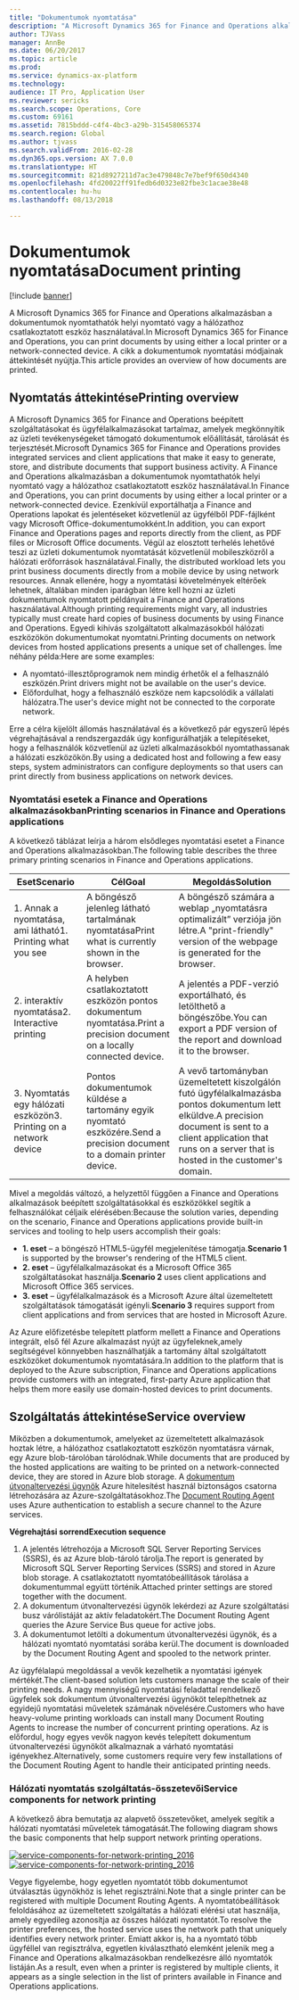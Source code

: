 ```yaml
---
title: "Dokumentumok nyomtatása"
description: "A Microsoft Dynamics 365 for Finance and Operations alkalmazásban a dokumentumok nyomtathatók helyi nyomtató vagy a hálózathoz csatlakoztatott eszköz használatával. A cikk a dokumentumok nyomtatási módjainak áttekintését nyújtja."
author: TJVass
manager: AnnBe
ms.date: 06/20/2017
ms.topic: article
ms.prod: 
ms.service: dynamics-ax-platform
ms.technology: 
audience: IT Pro, Application User
ms.reviewer: sericks
ms.search.scope: Operations, Core
ms.custom: 69161
ms.assetid: 7815bddd-c4f4-4bc3-a29b-315458065374
ms.search.region: Global
ms.author: tjvass
ms.search.validFrom: 2016-02-28
ms.dyn365.ops.version: AX 7.0.0
ms.translationtype: HT
ms.sourcegitcommit: 821d8927211d7ac3e479848c7e7bef9f650d4340
ms.openlocfilehash: 4fd20022ff91fedb6d0323e82fbe3c1acae38e48
ms.contentlocale: hu-hu
ms.lasthandoff: 08/13/2018

---
```


# <a name="document-printing"></a><span data-ttu-id="75bcb-104">Dokumentumok nyomtatása</span><span class="sxs-lookup"><span data-stu-id="75bcb-104">Document printing</span></span>

[!include [banner](../includes/banner.md)]

<span data-ttu-id="75bcb-105">A Microsoft Dynamics 365 for Finance and Operations alkalmazásban a dokumentumok nyomtathatók helyi nyomtató vagy a hálózathoz csatlakoztatott eszköz használatával.</span><span class="sxs-lookup"><span data-stu-id="75bcb-105">In Microsoft Dynamics 365 for Finance and Operations, you can print documents by using either a local printer or a network-connected device.</span></span> <span data-ttu-id="75bcb-106">A cikk a dokumentumok nyomtatási módjainak áttekintését nyújtja.</span><span class="sxs-lookup"><span data-stu-id="75bcb-106">This article provides an overview of how documents are printed.</span></span>

## <a name="printing-overview"></a><span data-ttu-id="75bcb-107">Nyomtatás áttekintése</span><span class="sxs-lookup"><span data-stu-id="75bcb-107">Printing overview</span></span>

<span data-ttu-id="75bcb-108">A Microsoft Dynamics 365 for Finance and Operations beépített szolgáltatásokat és ügyfélalkalmazásokat tartalmaz, amelyek megkönnyítik az üzleti tevékenységeket támogató dokumentumok előállítását, tárolását és terjesztését.</span><span class="sxs-lookup"><span data-stu-id="75bcb-108">Microsoft Dynamics 365 for Finance and Operations provides integrated services and client applications that make it easy to generate, store, and distribute documents that support business activity.</span></span> <span data-ttu-id="75bcb-109">A Finance and Operations alkalmazásban a dokumentumok nyomtathatók helyi nyomtató vagy a hálózathoz csatlakoztatott eszköz használatával.</span><span class="sxs-lookup"><span data-stu-id="75bcb-109">In Finance and Operations, you can print documents by using either a local printer or a network-connected device.</span></span> <span data-ttu-id="75bcb-110">Ezenkívül exportálhatja a Finance and Operations lapokat és jelentéseket közvetlenül az ügyfélből PDF-fájlként vagy Microsoft Office-dokumentumokként.</span><span class="sxs-lookup"><span data-stu-id="75bcb-110">In addition, you can export Finance and Operations pages and reports directly from the client, as PDF files or Microsoft Office documents.</span></span> <span data-ttu-id="75bcb-111">Végül az elosztott terhelés lehetővé teszi az üzleti dokumentumok nyomtatását közvetlenül mobileszközről a hálózati erőforrások használatával.</span><span class="sxs-lookup"><span data-stu-id="75bcb-111">Finally, the distributed workload lets you print business documents directly from a mobile device by using network resources.</span></span> <span data-ttu-id="75bcb-112">Annak ellenére, hogy a nyomtatási követelmények eltérőek lehetnek, általában minden iparágban létre kell hozni az üzleti dokumentumok nyomtatott példányait a Finance and Operations használatával.</span><span class="sxs-lookup"><span data-stu-id="75bcb-112">Although printing requirements might vary, all industries typically must create hard copies of business documents by using Finance and Operations.</span></span> <span data-ttu-id="75bcb-113">Egyedi kihívás szolgáltatott alkalmazásokból hálózati eszközökön dokumentumokat nyomtatni.</span><span class="sxs-lookup"><span data-stu-id="75bcb-113">Printing documents on network devices from hosted applications presents a unique set of challenges.</span></span> <span data-ttu-id="75bcb-114">Íme néhány példa:</span><span class="sxs-lookup"><span data-stu-id="75bcb-114">Here are some examples:</span></span>

- <span data-ttu-id="75bcb-115">A nyomtató-illesztőprogramok nem mindig érhetők el a felhasználó eszközén.</span><span class="sxs-lookup"><span data-stu-id="75bcb-115">Print drivers might not be available on the user's device.</span></span>
- <span data-ttu-id="75bcb-116">Előfordulhat, hogy a felhasználó eszköze nem kapcsolódik a vállalati hálózatra.</span><span class="sxs-lookup"><span data-stu-id="75bcb-116">The user's device might not be connected to the corporate network.</span></span>

<span data-ttu-id="75bcb-117">Erre a célra kijelölt állomás használatával és a következő pár egyszerű lépés végrehajtásával a rendszergazdák úgy konfigurálhatják a telepítéseket, hogy a felhasználók közvetlenül az üzleti alkalmazásokból nyomtathassanak a hálózati eszközökön.</span><span class="sxs-lookup"><span data-stu-id="75bcb-117">By using a dedicated host and following a few easy steps, system administrators can configure deployments so that users can print directly from business applications on network devices.</span></span>

### <a name="printing-scenarios-in-finance-and-operations-applications"></a><span data-ttu-id="75bcb-118">Nyomtatási esetek a Finance and Operations alkalmazásokban</span><span class="sxs-lookup"><span data-stu-id="75bcb-118">Printing scenarios in Finance and Operations applications</span></span>

<span data-ttu-id="75bcb-119">A következő táblázat leírja a három elsődleges nyomtatási esetet a Finance and Operations alkalmazásokban.</span><span class="sxs-lookup"><span data-stu-id="75bcb-119">The following table describes the three primary printing scenarios in Finance and Operations applications.</span></span>

| <span data-ttu-id="75bcb-120">Eset</span><span class="sxs-lookup"><span data-stu-id="75bcb-120">Scenario</span></span>                        | <span data-ttu-id="75bcb-121">Cél</span><span class="sxs-lookup"><span data-stu-id="75bcb-121">Goal</span></span>                                                      | <span data-ttu-id="75bcb-122">Megoldás</span><span class="sxs-lookup"><span data-stu-id="75bcb-122">Solution</span></span> |
|---------------------------------|-----------------------------------------------------------|----------|
| <span data-ttu-id="75bcb-123">1. Annak a nyomtatása, ami látható</span><span class="sxs-lookup"><span data-stu-id="75bcb-123">1. Printing what you see</span></span>        | <span data-ttu-id="75bcb-124">A böngésző jelenleg látható tartalmának nyomtatása</span><span class="sxs-lookup"><span data-stu-id="75bcb-124">Print what is currently shown in the browser.</span></span>             | <span data-ttu-id="75bcb-125">A böngésző számára a weblap „nyomtatásra optimalizált” verziója jön létre.</span><span class="sxs-lookup"><span data-stu-id="75bcb-125">A "print-friendly" version of the webpage is generated for the browser.</span></span> |
| <span data-ttu-id="75bcb-126">2. interaktív nyomtatása</span><span class="sxs-lookup"><span data-stu-id="75bcb-126">2. Interactive printing</span></span>         | <span data-ttu-id="75bcb-127">A helyben csatlakoztatott eszközön pontos dokumentum nyomtatása.</span><span class="sxs-lookup"><span data-stu-id="75bcb-127">Print a precision document on a locally connected device.</span></span> | <span data-ttu-id="75bcb-128">A jelentés a PDF-verzió exportálható, és letölthető a böngészőbe.</span><span class="sxs-lookup"><span data-stu-id="75bcb-128">You can export a PDF version of the report and download it to the browser.</span></span> |
| <span data-ttu-id="75bcb-129">3. Nyomtatás egy hálózati eszközön</span><span class="sxs-lookup"><span data-stu-id="75bcb-129">3. Printing on a network device</span></span> | <span data-ttu-id="75bcb-130">Pontos dokumentumok küldése a tartomány egyik nyomtató eszközére.</span><span class="sxs-lookup"><span data-stu-id="75bcb-130">Send a precision document to a domain printer device.</span></span>     | <span data-ttu-id="75bcb-131">A vevő tartományban üzemeltetett kiszolgálón futó ügyfélalkalmazásba pontos dokumentum lett elküldve.</span><span class="sxs-lookup"><span data-stu-id="75bcb-131">A precision document is sent to a client application that runs on a server that is hosted in the customer's domain.</span></span> |

<span data-ttu-id="75bcb-132">Mivel a megoldás változó, a helyzettől függően a Finance and Operations alkalmazások beépített szolgáltatásokkal és eszközökkel segítik a felhasználókat céljaik elérésében:</span><span class="sxs-lookup"><span data-stu-id="75bcb-132">Because the solution varies, depending on the scenario, Finance and Operations applications provide built-in services and tooling to help users accomplish their goals:</span></span>

- <span data-ttu-id="75bcb-133">**1. eset** – a böngésző HTML5-ügyfél megjelenítése támogatja.</span><span class="sxs-lookup"><span data-stu-id="75bcb-133">**Scenario 1** is supported by the browser's rendering of the HTML5 client.</span></span>
- <span data-ttu-id="75bcb-134">**2. eset** – ügyfélalkalmazásokat és a Microsoft Office 365 szolgáltatásokat használja.</span><span class="sxs-lookup"><span data-stu-id="75bcb-134">**Scenario 2** uses client applications and Microsoft Office 365 services.</span></span>
- <span data-ttu-id="75bcb-135">**3. eset** – ügyfélalkalmazások és a Microsoft Azure által üzemeltetett szolgáltatások támogatását igényli.</span><span class="sxs-lookup"><span data-stu-id="75bcb-135">**Scenario 3** requires support from client applications and from services that are hosted in Microsoft Azure.</span></span>

<span data-ttu-id="75bcb-136">Az Azure előfizetésbe telepített platform mellett a Finance and Operations integrált, első fél Azure alkalmazást nyújt az ügyfeleknek,amely segítségével könnyebben használhatják a tartomány által szolgáltatott eszközöket dokumentumok nyomtatására.</span><span class="sxs-lookup"><span data-stu-id="75bcb-136">In addition to the platform that is deployed to the Azure subscription, Finance and Operations applications provide customers with an integrated, first-party Azure application that helps them more easily use domain-hosted devices to print documents.</span></span>

## <a name="service-overview"></a><span data-ttu-id="75bcb-137">Szolgáltatás áttekintése</span><span class="sxs-lookup"><span data-stu-id="75bcb-137">Service overview</span></span>
<span data-ttu-id="75bcb-138">Miközben a dokumentumok, amelyeket az üzemeltetett alkalmazások hoztak létre, a hálózathoz csatlakoztatott eszközön nyomtatásra várnak, egy Azure blob-tárolóban tárolódnak.</span><span class="sxs-lookup"><span data-stu-id="75bcb-138">While documents that are produced by the hosted applications are waiting to be printed on a network-connected device, they are stored in Azure blob storage.</span></span> <span data-ttu-id="75bcb-139">A [dokumentum útvonaltervezési ügynök](install-document-routing-agent.md) Azure hitelesítést használ biztonságos csatorna létrehozására az Azure-szolgáltatásokhoz.</span><span class="sxs-lookup"><span data-stu-id="75bcb-139">The [Document Routing Agent](install-document-routing-agent.md) uses Azure authentication to establish a secure channel to the Azure services.</span></span>

<span data-ttu-id="75bcb-140">**Végrehajtási sorrend**</span><span class="sxs-lookup"><span data-stu-id="75bcb-140">**Execution sequence**</span></span>

1. <span data-ttu-id="75bcb-141">A jelentés létrehozója a Microsoft SQL Server Reporting Services (SSRS), és az Azure blob-tároló tárolja.</span><span class="sxs-lookup"><span data-stu-id="75bcb-141">The report is generated by Microsoft SQL Server Reporting Services (SSRS) and stored in Azure blob storage.</span></span> <span data-ttu-id="75bcb-142">A csatlakoztatott nyomtatóbeállítások tárolása a dokumentummal együtt történik.</span><span class="sxs-lookup"><span data-stu-id="75bcb-142">Attached printer settings are stored together with the document.</span></span>
2. <span data-ttu-id="75bcb-143">A dokumentum útvonaltervezési ügynök lekérdezi az Azure szolgáltatási busz várólistáját az aktív feladatokért.</span><span class="sxs-lookup"><span data-stu-id="75bcb-143">The Document Routing Agent queries the Azure Service Bus queue for active jobs.</span></span>
3. <span data-ttu-id="75bcb-144">A dokumentumot letölti a dokumentum útvonaltervezési ügynök, és a hálózati nyomtató nyomtatási sorába kerül.</span><span class="sxs-lookup"><span data-stu-id="75bcb-144">The document is downloaded by the Document Routing Agent and spooled to the network printer.</span></span>

<span data-ttu-id="75bcb-145">Az ügyfélalapú megoldással a vevők kezelhetik a nyomtatási igények mértékét.</span><span class="sxs-lookup"><span data-stu-id="75bcb-145">The client-based solution lets customers manage the scale of their printing needs.</span></span> <span data-ttu-id="75bcb-146">A nagy mennyiségű nyomtatási feladattal rendelkező ügyfelek sok dokumentum útvonaltervezési ügynököt telepíthetnek az egyidejű nyomtatási műveletek számának növelésére.</span><span class="sxs-lookup"><span data-stu-id="75bcb-146">Customers who have heavy-volume printing workloads can install many Document Routing Agents to increase the number of concurrent printing operations.</span></span> <span data-ttu-id="75bcb-147">Az is előfordul, hogy egyes vevők nagyon kevés telepített dokumentum útvonaltervezési ügynököt alkalmaznak a várható nyomtatási igényekhez.</span><span class="sxs-lookup"><span data-stu-id="75bcb-147">Alternatively, some customers require very few installations of the Document Routing Agent to handle their anticipated printing needs.</span></span>

### <a name="service-components-for-network-printing"></a><span data-ttu-id="75bcb-148">Hálózati nyomtatás szolgáltatás-összetevői</span><span class="sxs-lookup"><span data-stu-id="75bcb-148">Service components for network printing</span></span>

<span data-ttu-id="75bcb-149">A következő ábra bemutatja az alapvető összetevőket, amelyek segítik a hálózati nyomtatási műveletek támogatását.</span><span class="sxs-lookup"><span data-stu-id="75bcb-149">The following diagram shows the basic components that help support network printing operations.</span></span>

<span data-ttu-id="75bcb-150">[![service-components-for-network-printing\_2016](./media/service-components-for-network-printing_2016.png)](./media/service-components-for-network-printing_2016.png)</span><span class="sxs-lookup"><span data-stu-id="75bcb-150">[![service-components-for-network-printing\_2016](./media/service-components-for-network-printing_2016.png)](./media/service-components-for-network-printing_2016.png)</span></span>

<span data-ttu-id="75bcb-151">Vegye figyelembe, hogy egyetlen nyomtatót több dokumentumot útválasztás ügynökhöz is lehet regisztrálni.</span><span class="sxs-lookup"><span data-stu-id="75bcb-151">Note that a single printer can be registered with multiple Document Routing Agents.</span></span> <span data-ttu-id="75bcb-152">A nyomtatóbeállítások feloldásához az üzemeltetett szolgáltatás a hálózati elérési utat használja, amely egyedileg azonosítja az összes hálózati nyomtatót.</span><span class="sxs-lookup"><span data-stu-id="75bcb-152">To resolve the printer preferences, the hosted service uses the network path that uniquely identifies every network printer.</span></span> <span data-ttu-id="75bcb-153">Emiatt akkor is, ha a nyomtató több ügyféllel van regisztrálva, egyetlen kiválasztható elemként jelenik meg a Finance and Operations alkalmazásokban rendelkezésre álló nyomtatók listáján.</span><span class="sxs-lookup"><span data-stu-id="75bcb-153">As a result, even when a printer is registered by multiple clients, it appears as a single selection in the list of printers available in Finance and Operations applications.</span></span>

